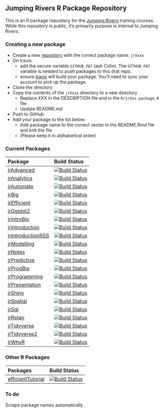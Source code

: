 
<!-- README.md is generated from README.Rmd. Please edit that file -->

## Jumping Rivers R Package Repository

This is an R package repository for the [Jumping
Rivers](www.jumpingrivers.com) training courses. While this repository
is public, it’s primarily purpose is internal to Jumping Rivers.

### Creating a new package

  - Create a new [repository](https://github.com/jr-packages) with the
    correct package name: `jrXxxx`
  - On travis:
      - add the secure variable `GITHUB_PAT` (ask Colin). The
        `GITHUB_PAT` variable is needed to push packages to this drat
        repo.
      - ensure [travis](https://travis-ci.org/profile/jr-packages) will
        build your package. You’ll need to sync your account to pick up
        the package.
  - Clone the directory
  - Copy the contents of the `jrXxxx` directory to a new directory
      - Replace XXX in the DESCRIPTION file and in the
        `R/jrXxx-package.R` file
      - Update README.md
  - Push to GitHub
  - Add your package to the list below.
      - Add package name to the correct vector in the README.Rmd file
        and knit the file
      - (Please keep it in alphabetical
order)

### Current Packages

| Package                                                         | Build Status                                                                                                                  |
| :-------------------------------------------------------------- | :---------------------------------------------------------------------------------------------------------------------------- |
| [jrAdvanced](https://github.com/jr-packages/jrAdvanced)         | [![Build Status](https://api.travis-ci.org/jr-packages/jrAdvanced.png?branch=master)](https://travis-ci.org/jr-packages/)     |
| [jrAnalytics](https://github.com/jr-packages/jrAnalytics)       | [![Build Status](https://api.travis-ci.org/jr-packages/jrAnalytics.png?branch=master)](https://travis-ci.org/jr-packages/)    |
| [jrAutomate](https://github.com/jr-packages/jrAutomate)         | [![Build Status](https://api.travis-ci.org/jr-packages/jrAutomate.png?branch=master)](https://travis-ci.org/jr-packages/)     |
| [jrBig](https://github.com/jr-packages/jrBig)                   | [![Build Status](https://api.travis-ci.org/jr-packages/jrBig.png?branch=master)](https://travis-ci.org/jr-packages/)          |
| [jrEfficient](https://github.com/jr-packages/jrEfficient)       | [![Build Status](https://api.travis-ci.org/jr-packages/jrEfficient.png?branch=master)](https://travis-ci.org/jr-packages/)    |
| [jrGgplot2](https://github.com/jr-packages/jrGgplot2)           | [![Build Status](https://api.travis-ci.org/jr-packages/jrGgplot2.png?branch=master)](https://travis-ci.org/jr-packages/)      |
| [jrIntroBio](https://github.com/jr-packages/jrIntroBio)         | [![Build Status](https://api.travis-ci.org/jr-packages/jrIntroBio.png?branch=master)](https://travis-ci.org/jr-packages/)     |
| [jrIntroduction](https://github.com/jr-packages/jrIntroduction) | [![Build Status](https://api.travis-ci.org/jr-packages/jrIntroduction.png?branch=master)](https://travis-ci.org/jr-packages/) |
| [jrIntroductionRSS](https://github.com/jr-packages/jrIntroductionRSS) | [![Build Status](https://api.travis-ci.org/jr-packages/jrIntroductionRSS.png?branch=master)](https://travis-ci.org/jr-packages/) |
| [jrModelling](https://github.com/jr-packages/jrModelling)       | [![Build Status](https://api.travis-ci.org/jr-packages/jrModelling.png?branch=master)](https://travis-ci.org/jr-packages/)    |
| [jrNotes](https://github.com/jr-packages/jrNotes)               | [![Build Status](https://api.travis-ci.org/jr-packages/jrNotes.png?branch=master)](https://travis-ci.org/jr-packages/)        |
| [jrPredictive](https://github.com/jr-packages/jrPredictive)     | [![Build Status](https://api.travis-ci.org/jr-packages/jrPredictive.png?branch=master)](https://travis-ci.org/jr-packages/)   |
| [jrProgBio](https://github.com/jr-packages/jrProgBio)           | [![Build Status](https://api.travis-ci.org/jr-packages/jrProgBio.png?branch=master)](https://travis-ci.org/jr-packages/)      |
| [jrProgramming](https://github.com/jr-packages/jrProgramming)   | [![Build Status](https://api.travis-ci.org/jr-packages/jrProgramming.png?branch=master)](https://travis-ci.org/jr-packages/)  |
| [jrPresentation](https://github.com/jr-packages/jrPresentation) | [![Build Status](https://api.travis-ci.org/jr-packages/jrPresentation.png?branch=master)](https://travis-ci.org/jr-packages/) |
| [jrShiny](https://github.com/jr-packages/jrShiny)               | [![Build Status](https://api.travis-ci.org/jr-packages/jrShiny.png?branch=master)](https://travis-ci.org/jr-packages/)        |
| [jrSpatial](https://github.com/jr-packages/jrSpatial)           | [![Build Status](https://api.travis-ci.org/jr-packages/jrSpatial.png?branch=master)](https://travis-ci.org/jr-packages/)      |
| [jrSql](https://github.com/jr-packages/jrSql)                   | [![Build Status](https://api.travis-ci.org/jr-packages/jrSql.png?branch=master)](https://travis-ci.org/jr-packages/)          |
| [jrRstan](https://github.com/jr-packages/jrRstan)                 | [![Build Status](https://api.travis-ci.org/jr-packages/jrRstan.png?branch=master)](https://travis-ci.org/jr-packages/)         |
| [jrTidyverse](https://github.com/jr-packages/jrTidyverse)       | [![Build Status](https://api.travis-ci.org/jr-packages/jrTidyverse.png?branch=master)](https://travis-ci.org/jr-packages/)    |
| [jrTidyverse2](https://github.com/jr-packages/jrTidyverse2)     | [![Build Status](https://api.travis-ci.org/jr-packages/jrTidyverse2.png?branch=master)](https://travis-ci.org/jr-packages/)   |
| [jrWhyR](https://github.com/jr-packages/jrWhyR)                 | [![Build Status](https://api.travis-ci.org/jr-packages/jrWhyR.png?branch=master)](https://travis-ci.org/jr-packages/)         |

### Other R Packages

| Packages                                                              | Build Status                                                                                                                     |
| :-------------------------------------------------------------------- | :------------------------------------------------------------------------------------------------------------------------------- |
| [efficientTutorial](https://github.com/jr-packages/efficientTutorial) | [![Build Status](https://api.travis-ci.org/jr-packages/efficientTutorial.png?branch=master)](https://travis-ci.org/jr-packages/) |

### To do

Scrape package names automatically

